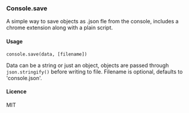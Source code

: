 ### Console.save

A simple way to save objects as .json fle from the console, includes a chrome extension along with a plain script.

#### Usage

`console.save(data, [filename])`

Data can be a string or just an object, objects are passed through `json.stringify()` before writing to file. Filename is optional, defaults to 'console.json'.

#### Licence

MIT